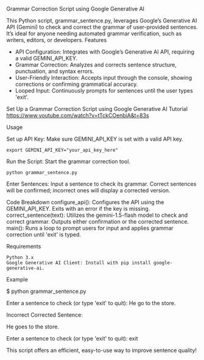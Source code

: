 Grammar Correction Script using Google Generative AI

This Python script, grammar_sentence.py, leverages Google’s Generative AI API (Gemini) to check and correct the grammar of user-provided sentences. It’s ideal for anyone needing automated grammar verification, such as writers, editors, or developers.
Features

* API Configuration: Integrates with Google’s Generative AI API, requiring a valid GEMINI_API_KEY.
* Grammar Correction: Analyzes and corrects sentence structure, punctuation, and syntax errors.
* User-Friendly Interaction: Accepts input through the console, showing corrections or confirming grammatical accuracy.
* Looped Input: Continuously prompts for sentences until the user types 'exit'.

Set Up a Grammar Correction Script using Google Generative AI Tutorial 
https://www.youtube.com/watch?v=tTckCOenbiA&t=83s

Usage

Set up API Key: Make sure GEMINI_API_KEY is set with a valid API key.

    export GEMINI_API_KEY="your_api_key_here"

Run the Script: Start the grammar correction tool.

    python grammar_sentence.py

Enter Sentences: Input a sentence to check its grammar. Correct sentences will be confirmed; incorrect ones will display a corrected version.

Code Breakdown
configure_api(): Configures the API using the GEMINI_API_KEY. Exits with an error if the key is missing.
correct_sentence(text): Utilizes the gemini-1.5-flash model to check and correct grammar. Outputs either confirmation or the corrected sentence.
main(): Runs a loop to prompt users for input and applies grammar correction until 'exit' is typed.

Requirements

    Python 3.x
    Google Generative AI Client: Install with pip install google-generative-ai.

Example

$ python grammar_sentence.py


Enter a sentence to check (or type 'exit' to quit): He go to the store.

Incorrect
Corrected Sentence:

He goes to the store.

Enter a sentence to check (or type 'exit' to quit): exit

This script offers an efficient, easy-to-use way to improve sentence quality!
